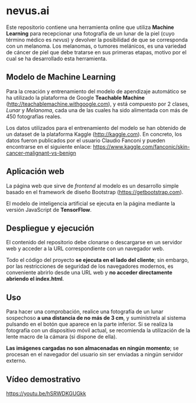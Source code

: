 # nevus.ai
Este repositorio contiene una herramienta online que utiliza **Machine Learning** para recepcionar una fotografía de un lunar de la piel (cuyo término médico es *nevus*) y devolver la posibilidad de que se corresponda con un melanoma. Los melanomas, o tumores melánicos, es una variedad de cáncer de piel que debe tratarse en sus primeras etapas, motivo por el cual se ha desarrollado esta herramienta.


## Modelo de Machine Learning
Para la creación y entrenamiento del modelo de apendizaje automático se ha utilizado la plataforma de Google **Teachable Machine**
(http://teachablemachine.withgoogle.com), y está compuesto por 2 clases, *Lunar* y *Melanoma*, cada una de las cuales ha sido alimentada con más de 450 fotografías reales.

Los datos utilizados para el entrenamiento del modelo se han obtenido de un dataset de la plataforma Kaggle (http://kaggle.com). En concreto, los datos fueron publicados por el usuario Claudio Fanconi y pueden encontrarse en el siguiente enlace: https://www.kaggle.com/fanconic/skin-cancer-malignant-vs-benign


## Aplicación web
La página web que sirve de *frontend* al modelo es un desarrollo simple basado en el framework de diseño Bootstrap (https://getbootstrap.com). 

El modelo de inteligencia artificial se ejecuta en la página mediante la versión JavaScript de **TensorFlow**.


## Despliegue y ejecución
El contenido del repositorio debe clonarse o descargarse en un servidor web y acceder a la URL correspondiente con un navegador web. 

Todo el código del proyecto **se ejecuta en el lado del cliente**; sin embargo, por las restricciones de seguridad de los navegadores modernos, es conveniente abrirlo desde una URL web y **no acceder directamente abriendo el index.html**.


## Uso
Para hacer una comprobación, realice una fotografía de un lunar sospechoso **a una distancia de no más de 3 cm**, y suminístrela al sistema pulsando en el botón que aparece en la parte inferior. Si se realiza la fotografía con un dispositivo móvil actual, se recomienda la utilización de la lente macro de la cámara (si dispone de ella).

**Las imágenes cargadas no son almacenadas en ningún momento**; se procesan en el navegador del usuario sin ser enviadas a ningún servidor externo.

## Vídeo demostrativo
https://youtu.be/hSRWDKGUGkk
